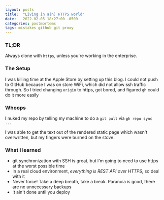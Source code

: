 ```yaml
---
layout: posts
title:  "Living in a(n) HTTPS world"
date:   2022-02-05 18:27:00 -0500
categories: postmortems
tags: mistakes github git proxy
---
```


### TL;DR

Always clone with `https`, unless you're working in the enterprise.

### The Setup

I was killing time at the Apple Store by setting up this blog. I could not
push to GitHub because I was on store WiFi, which did not allow ssh traffic
through. So I tried changing `origin` to https, got bored, and figured `gh`
could do it more easily

### Whoops

I nuked my repo by telling my machine to do a `git pull` via `gh repo sync ...`

I was able to get the text out of the rendered static page which wasn't
overwritten, but my fingers were burned on the stove.

### What I learned

- git synchronization with SSH is great, but I'm going to need to use https
  at the worst possible time
- In a real cloud environment, *everything is REST API over HTTPS*, so deal
  with it
- Never force! Take a deep breath, take a break. Paranoia is good, there are
  no unnecessary backups
- It ain't done until you deploy
